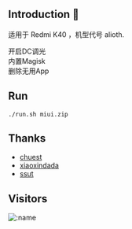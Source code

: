 
## Introduction 👋
适用于 Redmi K40 ，机型代号 alioth.

开启DC调光</br>
内置Magisk</br>
删除无用App


## Run
````
./run.sh miui.zip
````

## Thanks

- [chuest](https://github.com/chuest/RomTools)
- [xiaoxindada](https://github.com/xiaoxindada/SGSI-build-tool)
- [ssut](https://github.com/ssut/payload-dumper-go)

## Visitors

![:name](https://count.getloli.com/get/@:name)

